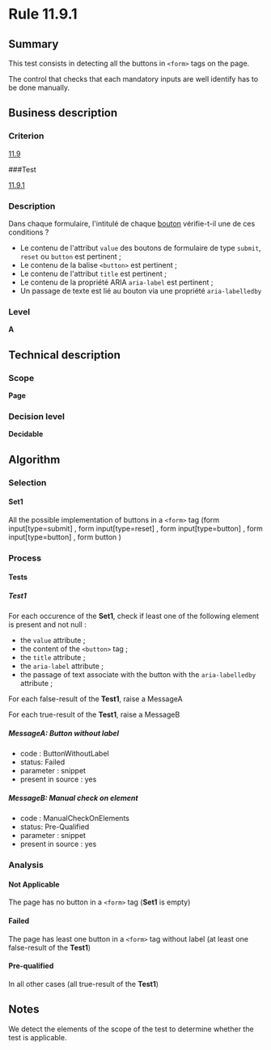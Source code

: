 # Rule 11.9.1

## Summary

This test consists in detecting all the buttons in `<form>` tags on the page.

The control that checks that each mandatory inputs are well identify has to be done manually.

## Business description

### Criterion

[11.9](http://references.modernisation.gouv.fr/rgaa/criteres.html#crit-11-9)

###Test

[11.9.1](http://references.modernisation.gouv.fr/rgaa/criteres.html#test-11-9-1)

### Description

Dans chaque formulaire, l'intitul&eacute; de chaque <a href="http://references.modernisation.gouv.fr/referentiel-technique-0#mBtnForm">bouton</a> v&eacute;rifie-t-il une de ces conditions ? 
 
 *  Le contenu de l'attribut `value` des boutons de formulaire de type `submit`, `reset` ou `button` est pertinent ;
 *  Le contenu de la balise `<button>` est pertinent ;
 *  Le contenu de l'attribut `title` est pertinent ;
 *  Le contenu de la propri&eacute;t&eacute; ARIA `aria-label` est pertinent ;
 *  Un passage de texte est li&eacute; au bouton via une propri&eacute;t&eacute; `aria-labelledby`

### Level

**A**

## Technical description

### Scope

**Page**

### Decision level

**Decidable**

## Algorithm

### Selection

#### Set1

All the possible implementation of buttons in a `<form>` tag (form input[type=submit] , form input[type=reset] , form input[type=button] , form input[type=button] , form button  )

### Process

#### Tests

##### Test1

For each occurence of the **Set1**, check if least one of the following element is present and not null :
*  the `value` attribute ;
*  the content of the `<button>` tag ;
*  the `title` attribute ;
*  the `aria-label` attribute ;
*  the passage of text associate with the button with the `aria-labelledby` attribute ;

For each false-result of the **Test1**, raise a MessageA

For each true-result of the **Test1**, raise a MessageB

##### MessageA: Button without label

-   code : ButtonWithoutLabel
-   status: Failed
-   parameter : snippet
-   present in source : yes

##### MessageB: Manual check on element

-   code : ManualCheckOnElements
-   status: Pre-Qualified
-   parameter : snippet
-   present in source : yes

### Analysis

#### Not Applicable

The page has no button in a `<form>` tag (**Set1** is empty)

#### Failed

The page has least one button in a `<form>` tag without label (at least one false-result of the **Test1**)

#### Pre-qualified

In all other cases (all true-result of the **Test1**)

## Notes

We detect the elements of the scope of the test to determine whether the
test is applicable.
